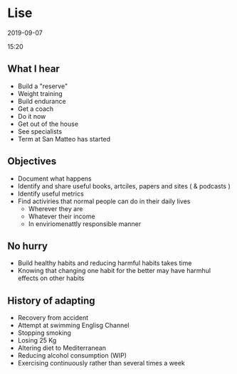 # Lise

2019-09-07

15:20

## What I hear

* Build a "reserve"
* Weight training
* Build endurance
* Get a coach
* Do it now
* Get out of the house
* See specialists
* Term at San Matteo has started


## Objectives

* Document what happens
* Identify and share useful books, artciles, papers and sites ( & podcasts )
* Identify useful metrics
* Find activiries that normal people can do in their daily lives
    * Wherever they are
    * Whatever their income
    * In enviriomenattly responsible manner



## No hurry

* Build healthy habits and reducing harmful habits takes time
* Knowing that changing one habit for the better may have harmhul effects on other habits 


## History of adapting

* Recovery from accident
* Attempt at swimming Englisg Channel
* Stopping smoking
* Losing 25 Kg
* Altering diet to Mediterranean
* Reducing alcohol consumption (WIP)
* Exercising continuously rather than several times a week
